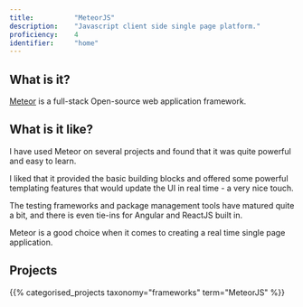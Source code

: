 ```yaml
---
title: 			"MeteorJS"
description: 	"Javascript client side single page platform."
proficiency:	4
identifier:		"home"
---
```


## What is it?
[Meteor](https://www.meteor.com/) is a full-stack Open-source web application framework.

## What is it like?
I have used Meteor on several projects and found that it was quite powerful and easy to learn.

I liked that it provided the basic building blocks and offered some powerful templating features that would update the UI in real time - a very nice touch.

The testing frameworks and package management tools have matured quite a bit, and there is even tie-ins for Angular and ReactJS built in. 

Meteor is a good choice when it comes to creating a real time single page application.

## Projects
{{% categorised_projects taxonomy="frameworks" term="MeteorJS" %}}